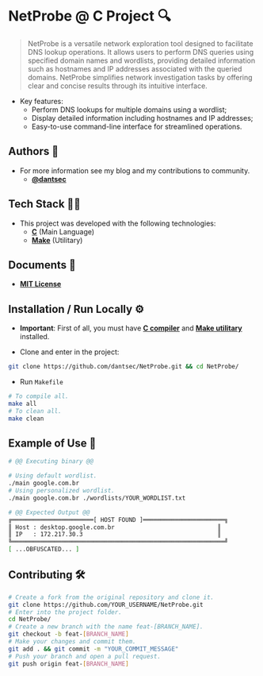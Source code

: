 # NetProbe @ C Project 🔍

> NetProbe is a versatile network exploration tool designed to facilitate DNS lookup operations. It allows users to perform DNS queries using specified domain names and wordlists, providing detailed information such as hostnames and IP addresses associated with the queried domains. NetProbe simplifies network investigation tasks by offering clear and concise results through its intuitive interface.

- Key features:
  - Perform DNS lookups for multiple domains using a wordlist;
  - Display detailed information including hostnames and IP addresses;
  - Easy-to-use command-line interface for streamlined operations.

## Authors 👥

- For more information see my blog and my contributions to community.
  - [**@dantsec**](https://www.github.com/dantsec)

## Tech Stack 🧑‍💻

- This project was developed with the following technologies:
  - [**C**](https://www.gnu.org/software/gnu-c-manual/gnu-c-manual.html) (Main Language)
  - [**Make**](https://www.gnu.org/software/make/manual/make.html) (Utilitary)

## Documents 📂

- [**MIT License**](./LICENSE)

## Installation / Run Locally ⚙️

- **Important**: First of all, you must have [**C compiler**](https://gcc.gnu.org/) and [**Make utilitary**](https://www.gnu.org/software/make/) installed.

- Clone and enter in the project:
```bash
git clone https://github.com/dantsec/NetProbe.git && cd NetProbe/
```

- Run `Makefile`
```bash
# To compile all.
make all
# To clean all.
make clean
```

## Example of Use 🔎

```sh
# @@ Executing binary @@

# Using default wordlist.
./main google.com.br
# Using personalized wordlist.
./main google.com.br ./wordlists/YOUR_WORDLIST.txt

# @@ Expected Output @@
╔═══════════════════════[ HOST FOUND ]═══════════════════════╗
║ Host : desktop.google.com.br                             ║
║ IP   : 172.217.30.3                                      ║
╚════════════════════════════════════════════════════════════╝
[ ...OBFUSCATED... ]
```

## Contributing 🛠️

```bash
# Create a fork from the original repository and clone it.
git clone https://github.com/YOUR_USERNAME/NetProbe.git
# Enter into the project folder.
cd NetProbe/
# Create a new branch with the name feat-[BRANCH_NAME].
git checkout -b feat-[BRANCH_NAME]
# Make your changes and commit them.
git add . && git commit -m "YOUR_COMMIT_MESSAGE"
# Push your branch and open a pull request.
git push origin feat-[BRANCH_NAME]
```
